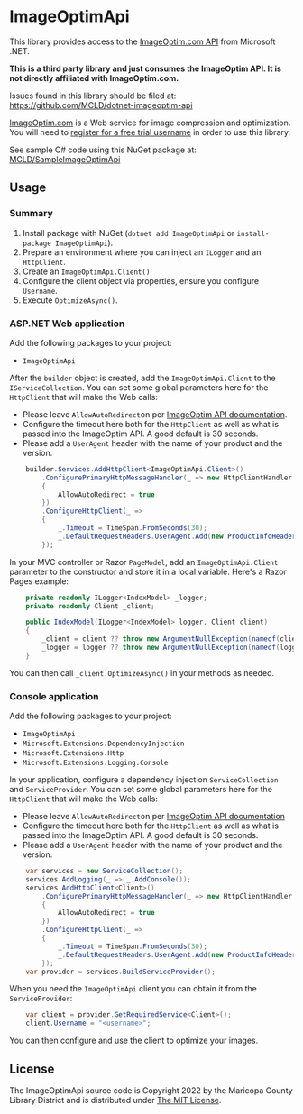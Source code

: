 ﻿# ImageOptimApi

This library provides access to the [ImageOptim.com API](https://imageoptim.com/api) from Microsoft .NET.

**This is a third party library and just consumes the ImageOptim API. It is not directly affiliated with ImageOptim.com.**

Issues found in this library should be filed at: <https://github.com/MCLD/dotnet-imageoptim-api>

[ImageOptim.com](https://imageoptim.com/api) is a Web service for image compression and optimization. You will need to [register for a free trial username](https://imageoptim.com/api/register) in order to use this library.

See sample C# code using this NuGet package at: [MCLD/SampleImageOptimApi](https://github.com/MCLD/SampleImageOptimApi)

## Usage

### Summary

1. Install package with NuGet (`dotnet add ImageOptimApi` or `install-package ImageOptimApi`).
2. Prepare an environment where you can inject an `ILogger` and an `HttpClient`.
3. Create an `ImageOptimApi.Client()`
4. Configure the client object via properties, ensure you configure `Username`.
5. Execute `OptimizeAsync()`.

### ASP.NET Web application

Add the following packages to your project:

- `ImageOptimApi`

After the `builder` object is created, add the `ImageOptimApi.Client` to the `IServiceCollection`. You can set some global parameters here for the `HttpClient` that will make the Web calls:

- Please leave `AllowAutoRedirect`on per [ImageOptim API documentation](https://imageoptim.com/api/post).
- Configure the timeout here both for the `HttpClient` as well as what is passed into the ImageOptim API. A good default is 30 seconds.
- Please add a `UserAgent` header with the name of your product and the version.

```cs
    builder.Services.AddHttpClient<ImageOptimApi.Client>()
        .ConfigurePrimaryHttpMessageHandler(_ => new HttpClientHandler
        {
            AllowAutoRedirect = true
        })
        .ConfigureHttpClient(_ =>
        {
            _.Timeout = TimeSpan.FromSeconds(30);
            _.DefaultRequestHeaders.UserAgent.Add(new ProductInfoHeaderValue("TestApp", "1.0.0"));
        });
```

In your MVC controller or Razor `PageModel`, add an `ImageOptimApi.Client` parameter to the constructor and store it in a local variable. Here's a Razor Pages example:

```cs
    private readonly ILogger<IndexModel> _logger;
    private readonly Client _client;

    public IndexModel(ILogger<IndexModel> logger, Client client)
    {
        _client = client ?? throw new ArgumentNullException(nameof(client));
        _logger = logger ?? throw new ArgumentNullException(nameof(logger));
    }
```

You can then call `_client.OptimizeAsync()` in your methods as needed.

### Console application

Add the following packages to your project:

- `ImageOptimApi`
- `Microsoft.Extensions.DependencyInjection`
- `Microsoft.Extensions.Http`
- `Microsoft.Extensions.Logging.Console`

In your application, configure a dependency injection `ServiceCollection` and `ServiceProvider`. You can set some global parameters here for the `HttpClient` that will make the Web calls:

- Please leave `AllowAutoRedirect`on per [ImageOptim API documentation](https://imageoptim.com/api/post)
- Configure the timeout here both for the `HttpClient` as well as what is passed into the ImageOptim API. A good default is 30 seconds.
- Please add a `UserAgent` header with the name of your product and the version.

```cs
    var services = new ServiceCollection();
    services.AddLogging(_ => _.AddConsole());
    services.AddHttpClient<Client>()
        .ConfigurePrimaryHttpMessageHandler(_ => new HttpClientHandler
        {
            AllowAutoRedirect = true
        })
        .ConfigureHttpClient(_ =>
        {
            _.Timeout = TimeSpan.FromSeconds(30);
            _.DefaultRequestHeaders.UserAgent.Add(new ProductInfoHeaderValue("TestApp", "1.0.0"));
        });
    var provider = services.BuildServiceProvider();
```

When you need the `ImageOptimApi` client you can obtain it from the `ServiceProvider`:

```cs
    var client = provider.GetRequiredService<Client>();
    client.Username = "<username>";
```

You can then configure and use the client to optimize your images.

## License

The ImageOptimApi source code is Copyright 2022 by the Maricopa County Library District and is distributed under [The MIT License](http://opensource.org/licenses/MIT).
